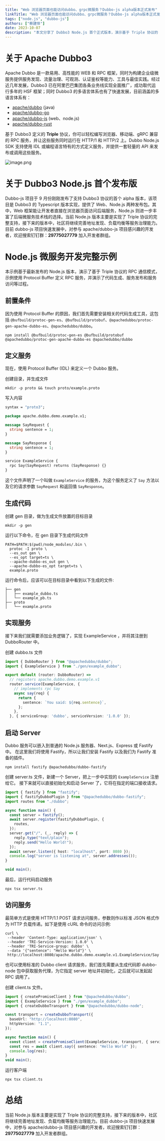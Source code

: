 ```yaml
---
title: "Web 浏览器页面也能访问dubbo、grpc微服务？Dubbo-js alpha版本正式发布"
linkTitle: "Web 浏览器页面也能访问dubbo、grpc微服务？Dubbo-js alpha版本正式发布"
tags: ["node.js", "dubbo-js"]
authors: ["蔡建怿"]
date: 2023-10-07
description: "本文分享了 Dubbo3 Node.js 首个正式版本，演示基于 Triple 协议的 RPC 通信模式，包括代码生成、服务发布和服务访问等过程。"
---
```

# 关于 Apache Dubbo3
Apache Dubbo 是一款易用、高性能的 WEB 和 RPC 框架，同时为构建企业级微服务提供服务发现、流量治理、可观测、认证鉴权等能力、工具与最佳实践。经过近几年发展，Dubbo3 已在阿里巴巴集团各条业务线实现全面推广，成功取代运行多年的 HSF 框架；同时 Dubbo3 的多语言体系也有了快速发展，目前涵盖的多语言体系有：

- [apache/dubbo](https://github.com/apache/dubbo) (java)
- [apache/dubbo-go](https://github.com/apache/dubbo-go)
- [apache/dubbo-js](https://github.com/apache/dubbo-js) (web、node.js)
- [apache/dubbo-rust](https://github.com/apache/dubbo-rust)

基于 Dubbo3 定义的 **Triple** 协议，你可以轻松编写浏览器、移动端、gRPC 兼容的 RPC 服务，并让这些服务同时运行在 HTTP/1 和 HTTP/2 上。Dubbo Node.js SDK 支持使用 IDL 或编程语言特有的方式定义服务，并提供一套轻量的 API 来发布或调用这些服务。

![image.png](/imgs/blog/2023/9/nodejs/img_1.png)

# 关于 Dubbo3 Node.js 首个发布版
Dubbo-js 项目于 9 月份刚刚发布了支持 Dubbo3 协议的首个 alpha 版本，该项目是 Dubbo3 的 Typescript 版本实现，提供了 Web、Node.js 两种发布包。其中，Web 框架能让开发者直接在浏览器页面访问后端服务，Node.js 则进一步丰富了后端微服务技术栈的选择。当前 Node.js 版本主要是实现了 Triple 协议的完整支持，接下来的版本中，社区将继续完善地址发现、负载均衡等服务治理能力。目前 dubbo-js 项目快速发展中，对参与 apache/dubbo-js 项目感兴趣的开发者，欢迎搜索钉钉群：**29775027779** 加入开发者群组。

# Node.js 微服务开发完整示例

本示例基于最新发布的 Node.js 版本，演示了基于 Triple 协议的 RPC 通信模式，示例使用 Protocol Buffer 定义 RPC 服务，并演示了代码生成、服务发布和服务访问等过程。
## 前置条件

因为使用 Protocol Buffer 的原因，我们首先需要安装相关的代码生成工具，这包括 `@bufbuild/protoc-gen-es`、`@bufbuild/protobuf`、`@apachedubbo/protoc-gen-apache-dubbo-es`、`@apachedubbo/dubbo`。

```shell
npm install @bufbuild/protoc-gen-es @bufbuild/protobuf @apachedubbo/protoc-gen-apache-dubbo-es @apachedubbo/dubbo
```

## 定义服务

现在，使用 Protocol Buffer (IDL) 来定义一个 Dubbo 服务。

创建目录，并生成文件

```shell
mkdir -p proto && touch proto/example.proto
```

写入内容

```protobuf
syntax = "proto3";

package apache.dubbo.demo.example.v1;

message SayRequest {
  string sentence = 1;
}

message SayResponse {
  string sentence = 1;
}

service ExampleService {
  rpc Say(SayRequest) returns (SayResponse) {}
}
```

这个文件声明了一个叫做 `ExampleService` 的服务，为这个服务定义了 `Say` 方法以及它的请求参数 `SayRequest` 和返回值 `SayResponse`。

## 生成代码

创建 gen 目录，做为生成文件放置的目标目录

```
mkdir -p gen
```

运行以下命令，在 gen 目录下生成代码文件

```shell
PATH=$PATH:$(pwd)/node_modules/.bin \
  protoc -I proto \
  --es_out gen \
  --es_opt target=ts \
  --apache-dubbo-es_out gen \
  --apache-dubbo-es_opt target=ts \
  example.proto
```

运行命令后，应该可以在目标目录中看到以下生成的文件:

```
├── gen
│   ├── example_dubbo.ts
│   └── example_pb.ts
├── proto
│   └── example.proto
```

## 实现服务

接下来我们就需要添加业务逻辑了，实现 ExampleService ，并将其注册到 DubboRouter 中。

创建 dubbo.ts 文件

```typescript
import { DubboRouter } from "@apachedubbo/dubbo";
import { ExampleService } from "./gen/example_dubbo";

export default (router: DubboRouter) =>
  // registers apache.dubbo.demo.example.v1
  router.service(ExampleService, {
    // implements rpc Say
    async say(req) {
      return {
        sentence: `You said: ${req.sentence}`,
      };
    },
  }, { serviceGroup: 'dubbo', serviceVersion: '1.0.0' });
```

## 启动 Server

Dubbo 服务可以嵌入到普通的 Node.js 服务器、Next.js、Express 或 Fastify 中。
在这里我们将使用 Fastify，所以让我们安装 Fastify 以及我们为 Fastify 准备的插件。

```shell
npm install fastify @apachedubbo/dubbo-fastify
```

创建 server.ts 文件，新建一个 Server，把上一步中实现的 `ExampleService` 注册给它。
接下来就可以直接初始化和启动 Server 了，它将在指定的端口接收请求。

```typescript
import { fastify } from "fastify";
import { fastifyDubboPlugin } from "@apachedubbo/dubbo-fastify";
import routes from "./dubbo";

async function main() {
  const server = fastify();
  await server.register(fastifyDubboPlugin, {
    routes,
  });
  server.get("/", (_, reply) => {
    reply.type("text/plain");
    reply.send("Hello World!");
  });
  await server.listen({ host: "localhost", port: 8080 });
  console.log("server is listening at", server.addresses());
}

void main();
```

最后，运行代码启动服务

```shell
npx tsx server.ts
```

## 访问服务

最简单方式是使用 HTTP/1.1 POST 请求访问服务，参数则作以标准 JSON 格式作为 HTTP 负载传递。如下是使用 cURL 命令的访问示例:

```shell
curl \
 --header 'Content-Type: application/json' \
 --header 'TRI-Service-Version: 1.0.0' \
 --header 'TRI-Service-group: dubbo' \
 --data '{"sentence": "Hello World"}' \
 http://localhost:8080/apache.dubbo.demo.example.v1.ExampleService/Say
```

也可以使用标准的 Dubbo client 请求服务，我们首先需要从生成代码即 dubbo-node 包中获取服务代理，为它指定 server 地址并初始化，之后就可以发起起 RPC 调用了。

创建 client.ts 文件。

```typescript
import { createPromiseClient } from "@apachedubbo/dubbo";
import { ExampleService } from "./gen/example_dubbo";
import { createDubboTransport } from "@apachedubbo/dubbo-node";

const transport = createDubboTransport({
  baseUrl: "http://localhost:8080",
  httpVersion: "1.1",
});

async function main() {
  const client = createPromiseClient(ExampleService, transport, { serviceVersion: '1.0.0', serviceGroup: 'dubbo' });
  const res = await client.say({ sentence: "Hello World" });
  console.log(res);
}
void main();
```

运行客户端

```shell
npx tsx client.ts
```

# 总结
当前 Node.js 版本主要是实现了 Triple 协议的完整支持，接下来的版本中，社区将继续完善地址发现、负载均衡等服务治理能力。目前 dubbo-js 项目快速发展中，对参与 apache/dubbo-js 项目感兴趣的开发者，欢迎搜索钉钉群：**29775027779** 加入开发者群组。

